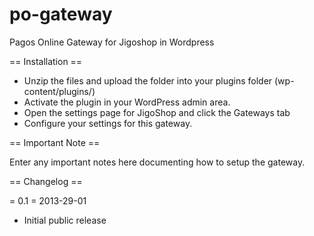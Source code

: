po-gateway
==========

Pagos Online Gateway for Jigoshop in Wordpress

== Installation ==

 * Unzip the files and upload the folder into your plugins folder (wp-content/plugins/)
 * Activate the plugin in your WordPress admin area.
 * Open the settings page for JigoShop and click the Gateways tab
 * Configure your settings for this gateway.
 
== Important Note ==

Enter any important notes here documenting how to setup the gateway.

== Changelog ==

= 0.1 = 2013-29-01

* Initial public release